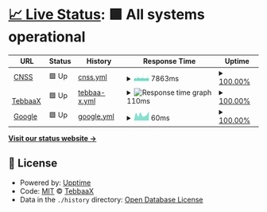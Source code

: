 # [📈 Live Status](https://TebbaaX.github.io/DownTime-Score): <!--live status--> **🟩 All systems operational**



<!--start: status pages-->
<!-- This summary is generated by Upptime (https://github.com/upptime/upptime) -->
<!-- Do not edit this manually, your changes will be overwritten -->
<!-- prettier-ignore -->
| URL | Status | History | Response Time | Uptime |
| --- | ------ | ------- | ------------- | ------ |
| <img alt="" src="https://favicons.githubusercontent.com/www.cnss.ma" height="13"> [CNSS](https://www.cnss.ma) | 🟩 Up | [cnss.yml](https://github.com/adnane-X-tebbaa/DownTime-Score/commits/HEAD/history/cnss.yml) | <details><summary><img alt="Response time graph" src="./graphs/cnss/response-time-week.png" height="20"> 7863ms</summary><br><a href="https://TebbaaX.github.io/DownTime-Score/history/cnss"><img alt="Response time 7863" src="https://img.shields.io/endpoint?url=https%3A%2F%2Fraw.githubusercontent.com%2Fadnane-X-tebbaa%2FDownTime-Score%2FHEAD%2Fapi%2Fcnss%2Fresponse-time.json"></a><br><a href="https://TebbaaX.github.io/DownTime-Score/history/cnss"><img alt="24-hour response time 7863" src="https://img.shields.io/endpoint?url=https%3A%2F%2Fraw.githubusercontent.com%2Fadnane-X-tebbaa%2FDownTime-Score%2FHEAD%2Fapi%2Fcnss%2Fresponse-time-day.json"></a><br><a href="https://TebbaaX.github.io/DownTime-Score/history/cnss"><img alt="7-day response time 7863" src="https://img.shields.io/endpoint?url=https%3A%2F%2Fraw.githubusercontent.com%2Fadnane-X-tebbaa%2FDownTime-Score%2FHEAD%2Fapi%2Fcnss%2Fresponse-time-week.json"></a><br><a href="https://TebbaaX.github.io/DownTime-Score/history/cnss"><img alt="30-day response time 7863" src="https://img.shields.io/endpoint?url=https%3A%2F%2Fraw.githubusercontent.com%2Fadnane-X-tebbaa%2FDownTime-Score%2FHEAD%2Fapi%2Fcnss%2Fresponse-time-month.json"></a><br><a href="https://TebbaaX.github.io/DownTime-Score/history/cnss"><img alt="1-year response time 7863" src="https://img.shields.io/endpoint?url=https%3A%2F%2Fraw.githubusercontent.com%2Fadnane-X-tebbaa%2FDownTime-Score%2FHEAD%2Fapi%2Fcnss%2Fresponse-time-year.json"></a></details> | <details><summary><a href="https://TebbaaX.github.io/DownTime-Score/history/cnss">100.00%</a></summary><a href="https://TebbaaX.github.io/DownTime-Score/history/cnss"><img alt="All-time uptime 100.00%" src="https://img.shields.io/endpoint?url=https%3A%2F%2Fraw.githubusercontent.com%2Fadnane-X-tebbaa%2FDownTime-Score%2FHEAD%2Fapi%2Fcnss%2Fuptime.json"></a><br><a href="https://TebbaaX.github.io/DownTime-Score/history/cnss"><img alt="24-hour uptime 100.00%" src="https://img.shields.io/endpoint?url=https%3A%2F%2Fraw.githubusercontent.com%2Fadnane-X-tebbaa%2FDownTime-Score%2FHEAD%2Fapi%2Fcnss%2Fuptime-day.json"></a><br><a href="https://TebbaaX.github.io/DownTime-Score/history/cnss"><img alt="7-day uptime 100.00%" src="https://img.shields.io/endpoint?url=https%3A%2F%2Fraw.githubusercontent.com%2Fadnane-X-tebbaa%2FDownTime-Score%2FHEAD%2Fapi%2Fcnss%2Fuptime-week.json"></a><br><a href="https://TebbaaX.github.io/DownTime-Score/history/cnss"><img alt="30-day uptime 100.00%" src="https://img.shields.io/endpoint?url=https%3A%2F%2Fraw.githubusercontent.com%2Fadnane-X-tebbaa%2FDownTime-Score%2FHEAD%2Fapi%2Fcnss%2Fuptime-month.json"></a><br><a href="https://TebbaaX.github.io/DownTime-Score/history/cnss"><img alt="1-year uptime 100.00%" src="https://img.shields.io/endpoint?url=https%3A%2F%2Fraw.githubusercontent.com%2Fadnane-X-tebbaa%2FDownTime-Score%2FHEAD%2Fapi%2Fcnss%2Fuptime-year.json"></a></details>
| <img alt="" src="https://favicons.githubusercontent.com/www.tebbaax.com" height="13"> [TebbaaX](https://www.TebbaaX.com) | 🟩 Up | [tebbaa-x.yml](https://github.com/adnane-X-tebbaa/DownTime-Score/commits/HEAD/history/tebbaa-x.yml) | <details><summary><img alt="Response time graph" src="./graphs/tebbaa-x/response-time-week.png" height="20"> 110ms</summary><br><a href="https://TebbaaX.github.io/DownTime-Score/history/tebbaa-x"><img alt="Response time 110" src="https://img.shields.io/endpoint?url=https%3A%2F%2Fraw.githubusercontent.com%2Fadnane-X-tebbaa%2FDownTime-Score%2FHEAD%2Fapi%2Ftebbaa-x%2Fresponse-time.json"></a><br><a href="https://TebbaaX.github.io/DownTime-Score/history/tebbaa-x"><img alt="24-hour response time 110" src="https://img.shields.io/endpoint?url=https%3A%2F%2Fraw.githubusercontent.com%2Fadnane-X-tebbaa%2FDownTime-Score%2FHEAD%2Fapi%2Ftebbaa-x%2Fresponse-time-day.json"></a><br><a href="https://TebbaaX.github.io/DownTime-Score/history/tebbaa-x"><img alt="7-day response time 110" src="https://img.shields.io/endpoint?url=https%3A%2F%2Fraw.githubusercontent.com%2Fadnane-X-tebbaa%2FDownTime-Score%2FHEAD%2Fapi%2Ftebbaa-x%2Fresponse-time-week.json"></a><br><a href="https://TebbaaX.github.io/DownTime-Score/history/tebbaa-x"><img alt="30-day response time 110" src="https://img.shields.io/endpoint?url=https%3A%2F%2Fraw.githubusercontent.com%2Fadnane-X-tebbaa%2FDownTime-Score%2FHEAD%2Fapi%2Ftebbaa-x%2Fresponse-time-month.json"></a><br><a href="https://TebbaaX.github.io/DownTime-Score/history/tebbaa-x"><img alt="1-year response time 110" src="https://img.shields.io/endpoint?url=https%3A%2F%2Fraw.githubusercontent.com%2Fadnane-X-tebbaa%2FDownTime-Score%2FHEAD%2Fapi%2Ftebbaa-x%2Fresponse-time-year.json"></a></details> | <details><summary><a href="https://TebbaaX.github.io/DownTime-Score/history/tebbaa-x">100.00%</a></summary><a href="https://TebbaaX.github.io/DownTime-Score/history/tebbaa-x"><img alt="All-time uptime 100.00%" src="https://img.shields.io/endpoint?url=https%3A%2F%2Fraw.githubusercontent.com%2Fadnane-X-tebbaa%2FDownTime-Score%2FHEAD%2Fapi%2Ftebbaa-x%2Fuptime.json"></a><br><a href="https://TebbaaX.github.io/DownTime-Score/history/tebbaa-x"><img alt="24-hour uptime 100.00%" src="https://img.shields.io/endpoint?url=https%3A%2F%2Fraw.githubusercontent.com%2Fadnane-X-tebbaa%2FDownTime-Score%2FHEAD%2Fapi%2Ftebbaa-x%2Fuptime-day.json"></a><br><a href="https://TebbaaX.github.io/DownTime-Score/history/tebbaa-x"><img alt="7-day uptime 100.00%" src="https://img.shields.io/endpoint?url=https%3A%2F%2Fraw.githubusercontent.com%2Fadnane-X-tebbaa%2FDownTime-Score%2FHEAD%2Fapi%2Ftebbaa-x%2Fuptime-week.json"></a><br><a href="https://TebbaaX.github.io/DownTime-Score/history/tebbaa-x"><img alt="30-day uptime 100.00%" src="https://img.shields.io/endpoint?url=https%3A%2F%2Fraw.githubusercontent.com%2Fadnane-X-tebbaa%2FDownTime-Score%2FHEAD%2Fapi%2Ftebbaa-x%2Fuptime-month.json"></a><br><a href="https://TebbaaX.github.io/DownTime-Score/history/tebbaa-x"><img alt="1-year uptime 100.00%" src="https://img.shields.io/endpoint?url=https%3A%2F%2Fraw.githubusercontent.com%2Fadnane-X-tebbaa%2FDownTime-Score%2FHEAD%2Fapi%2Ftebbaa-x%2Fuptime-year.json"></a></details>
| <img alt="" src="https://favicons.githubusercontent.com/www.google.com" height="13"> [Google](https://www.google.com) | 🟩 Up | [google.yml](https://github.com/adnane-X-tebbaa/DownTime-Score/commits/HEAD/history/google.yml) | <details><summary><img alt="Response time graph" src="./graphs/google/response-time-week.png" height="20"> 60ms</summary><br><a href="https://TebbaaX.github.io/DownTime-Score/history/google"><img alt="Response time 60" src="https://img.shields.io/endpoint?url=https%3A%2F%2Fraw.githubusercontent.com%2Fadnane-X-tebbaa%2FDownTime-Score%2FHEAD%2Fapi%2Fgoogle%2Fresponse-time.json"></a><br><a href="https://TebbaaX.github.io/DownTime-Score/history/google"><img alt="24-hour response time 60" src="https://img.shields.io/endpoint?url=https%3A%2F%2Fraw.githubusercontent.com%2Fadnane-X-tebbaa%2FDownTime-Score%2FHEAD%2Fapi%2Fgoogle%2Fresponse-time-day.json"></a><br><a href="https://TebbaaX.github.io/DownTime-Score/history/google"><img alt="7-day response time 60" src="https://img.shields.io/endpoint?url=https%3A%2F%2Fraw.githubusercontent.com%2Fadnane-X-tebbaa%2FDownTime-Score%2FHEAD%2Fapi%2Fgoogle%2Fresponse-time-week.json"></a><br><a href="https://TebbaaX.github.io/DownTime-Score/history/google"><img alt="30-day response time 60" src="https://img.shields.io/endpoint?url=https%3A%2F%2Fraw.githubusercontent.com%2Fadnane-X-tebbaa%2FDownTime-Score%2FHEAD%2Fapi%2Fgoogle%2Fresponse-time-month.json"></a><br><a href="https://TebbaaX.github.io/DownTime-Score/history/google"><img alt="1-year response time 60" src="https://img.shields.io/endpoint?url=https%3A%2F%2Fraw.githubusercontent.com%2Fadnane-X-tebbaa%2FDownTime-Score%2FHEAD%2Fapi%2Fgoogle%2Fresponse-time-year.json"></a></details> | <details><summary><a href="https://TebbaaX.github.io/DownTime-Score/history/google">100.00%</a></summary><a href="https://TebbaaX.github.io/DownTime-Score/history/google"><img alt="All-time uptime 100.00%" src="https://img.shields.io/endpoint?url=https%3A%2F%2Fraw.githubusercontent.com%2Fadnane-X-tebbaa%2FDownTime-Score%2FHEAD%2Fapi%2Fgoogle%2Fuptime.json"></a><br><a href="https://TebbaaX.github.io/DownTime-Score/history/google"><img alt="24-hour uptime 100.00%" src="https://img.shields.io/endpoint?url=https%3A%2F%2Fraw.githubusercontent.com%2Fadnane-X-tebbaa%2FDownTime-Score%2FHEAD%2Fapi%2Fgoogle%2Fuptime-day.json"></a><br><a href="https://TebbaaX.github.io/DownTime-Score/history/google"><img alt="7-day uptime 100.00%" src="https://img.shields.io/endpoint?url=https%3A%2F%2Fraw.githubusercontent.com%2Fadnane-X-tebbaa%2FDownTime-Score%2FHEAD%2Fapi%2Fgoogle%2Fuptime-week.json"></a><br><a href="https://TebbaaX.github.io/DownTime-Score/history/google"><img alt="30-day uptime 100.00%" src="https://img.shields.io/endpoint?url=https%3A%2F%2Fraw.githubusercontent.com%2Fadnane-X-tebbaa%2FDownTime-Score%2FHEAD%2Fapi%2Fgoogle%2Fuptime-month.json"></a><br><a href="https://TebbaaX.github.io/DownTime-Score/history/google"><img alt="1-year uptime 100.00%" src="https://img.shields.io/endpoint?url=https%3A%2F%2Fraw.githubusercontent.com%2Fadnane-X-tebbaa%2FDownTime-Score%2FHEAD%2Fapi%2Fgoogle%2Fuptime-year.json"></a></details>

<!--end: status pages-->

[**Visit our status website →**](https://TebbaaX.github.io/DownTime-Score)

## 📄 License

- Powered by: [Upptime](https://github.com/upptime/upptime)
- Code: [MIT](./LICENSE) © [TebbaaX](https://TebbaaX.github.io/DownTime-Score)
- Data in the `./history` directory: [Open Database License](https://opendatacommons.org/licenses/odbl/1-0/)
